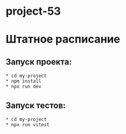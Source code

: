 # project-53

# Штатное расписание

## Запуск проекта:
    * cd my-project
    * npm install
    * npx run dev

## Запуск тестов: 
    * cd my-project
    * npx run vitest